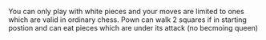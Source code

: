 You can only play with white pieces and your moves are limited to ones which are valid in ordinary chess.
Pown can walk 2 squares if in starting postion and can eat pieces which are under its attack (no becmoing queen)
